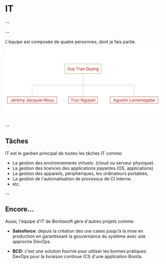 # IT

--

<!-- .slide: data-background-image="assets/img/bonita_and_me.png" -->

--

L'équipe est composée de quatre personnes, dont je fais partie.

<img style="border:none; box-shadow: none;" src="assets/img/it_team.png">

--

## Tâches

IT est le gardien principal de toutes les tâches IT comme:
* La gestion des environnements virtuels. (cloud ou serveur physique).
* La gestion des licences des applications payantes (OS, applications)
* La gestion des appareils, périphériques, les ordinateurs portables,
* La gestion de l'automatisation de processus de CI interne.
* etc.

--

## Encore...

Aussi, l'équipe d'IT de Bonitasoft gère d'autres projets comme:
* __Salesforce:__ depuis la création des use cases jusqu'à la mise en production en garantissant la gouvernance du système avec une approche DevOps.

* __BCD:__ c'est une solution fournie pour utiliser les bonnes pratiques DevOps pour la livraison continue (CI) d'une application Bonita.
